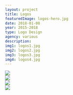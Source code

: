 ```yaml
---
layout: project
title: Logos
featuredImage: logos-hero.jpg
date: 2018-01-08
year: 2015-2018
type: Logo Design
agency: various
description: 
img1: logos1.jpg
img2: logos2.jpg
img3: logos3.jpg
img4: logos4.jpg
---
```


<div class="col-xs-12 col-sm-6 about-work-items__item">
  <img src="{{ site.baseurl}}/assets/images/{{ page.img1 }}">
</div>
<div class="col-xs-12 col-sm-6 about-work-items__item">
  <img src="{{ site.baseurl}}/assets/images/{{ page.img2 }}">
</div>
<div class="col-xs-12 col-sm-6 about-work-items__item">
  <img src="{{ site.baseurl}}/assets/images/{{ page.img3 }}">
</div>
<div class="col-xs-12 col-sm-6 about-work-items__item">
  <img src="{{ site.baseurl}}/assets/images/{{ page.img4 }}">
</div>